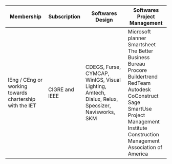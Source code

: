Membership|Subscription|Softwares Design|Softwares Project Management
|---|----|----|----|
IEng \/ CEng or working towards chartership with the IET |CIGRE and IEEE|CDEGS, Furse, CYMCAP, WinIGS, Visual Lighting, Amtech, Dialux, Relux, Specsizer, Navisworks, SKM|Microsoft planner<br>Smartsheet<br>The Better Business Bureau<br>Procore<br>Buildertrend<br>RedTeam<br>Autodesk<br>CoConstruct<br>Sage<br>SmartUse<br>Project Management Institute<br>Construction Management Association of America




